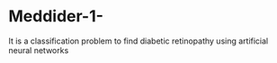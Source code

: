 # Meddider-1-
It is a classification problem to find diabetic retinopathy using artificial neural networks 
